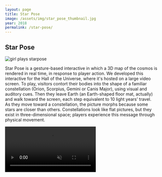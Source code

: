 ```yaml
---
layout: page
title: Star Pose
image: /assets/img/star_pose_thumbnail.jpg
year: 2018
permalink: /star-pose/
---
```


## Star Pose


![girl plays starpose](/assets/img/starpose-girl.png)

Star Pose is a gesture-based interactive in which a 3D map of the cosmos is rendered in real time, in response to player action. We developed this interactive for the Hall of the Universe, where it's hosted on a large video screen. To play, visitors contort their bodies into the shape of a familiar constellation (Orion, Scorpius, Gemini or Canis Major), using visual and auditory cues. Then they leave Earth (an Earth-shaped floor mat, actually) and walk toward the screen, each step equivalent to 10 light years’ travel. As they move toward a constellation, the picture morphs because some stars are closer than others. Constellations look like flat pictures, but they exist in three-dimensional space; players experience this message through physical movement.

<video src="/assets/video/star_pose.mp4" muted autoplay loop controls></video>
